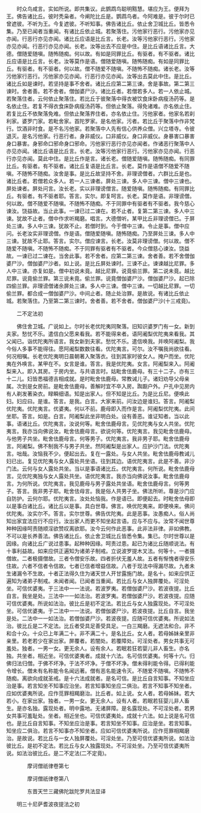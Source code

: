 <!-- { "loadSidebar": true } -->
　　时众鸟咸言。实如所说。即共集议。此鹦鹉鸟聪明黠慧。堪应为王。便拜为王。佛告诸比丘。彼时秃枭者。今阐陀比丘是。鹦鹉鸟者。今阿难是。彼于尔时已曾遮彼。不听为王。今复遮彼。不听知事。佛告诸比丘。依止舍卫城比丘。皆悉令集。乃至已闻者当重闻。有诸比丘依止城。若聚落住。污他家行恶行。污他家亦见亦闻。行恶行亦见亦闻。诸比丘应语是比丘言。长老。汝等污他家行恶行。污他家亦见亦闻。行恶行亦见亦闻。长老。汝等出去不应是中住。是比丘语诸比丘言。大德。僧随爱随嗔。随怖随痴。何以故。有如是同罪比丘。有驱者。有不驱者。诸比丘应语是比丘言。长老。汝等莫作是语。僧随爱随嗔。随怖随痴。有如是同罪比丘。有驱者。有不驱者。何以故。僧不随爱不随嗔。不随怖不随痴。诸长老。汝等污他家行恶行。污他家亦见亦闻。行恶行亦见亦闻。汝等出去莫此中住。是比丘。诸比丘如是谏时。若坚持是事不舍者。诸比丘应第二第三谏。舍是事故。第二第三谏时。舍者善。若不舍者。僧伽婆尸沙。诸比丘者。若僧若多人。若一人依止城。若聚落住者。云何依止聚落住。若比丘于彼聚落中得衣被饮食床卧病瘦汤药等。是名依止住。若复不得衣食床卧病瘦汤药等。但依止聚落。得免诸难。亦名依止住。若复比丘不依聚落免难。但依止聚落界住者。亦名依止住。污他家者。他家名若刹利家。婆罗门家。若毗舍家。首陀罗家。是名他家。污者。若比丘于聚落中作非梵行。饮酒非时食。是不名污他家。若聚落中人先有信心供养众僧。兴立塔寺。令彼退灭。是名污他家。行恶行者。身非威仪。口非威仪。身口非威仪。身暴害口暴害身口暴害。身邪命口邪命身口邪命。污他家行恶行亦见亦闻者。作诸恶行聚落中人亦见亦闻。诸比丘语是比丘言。长老。汝等污他家行恶行。污他家亦见亦闻。行恶行亦见亦闻。莫此中住。是比丘作是言。诸长老。僧随爱随嗔。随怖随痴。有同罪比丘。有驱者。有不驱者。诸比丘复语是比丘言。长老。莫作是语僧不随爱不随嗔。不随怖不随痴。汝舍是事。是比丘故坚持不舍。非理谤僧者。六群比丘是也。诸比丘者。若僧若众多人。若一人三谏者。屏处三谏。多人中三谏。僧中三谏也。屏处谏者。屏处问言。汝长老。实以非理谤僧言。随爱随嗔。随怖随痴。有同罪比丘。有驱者。有不驱者耶。答言。实尔。即复呵言。长老。莫作是语。非理谤僧。何以故。僧不随爱不随嗔。不随怖不随痴。不于同罪中有驱者有不驱者。我今慈心谏汝。饶益故。当止此事。一谏已过二谏在。若不止者。复第二第三谏。多人中三谏。犹故不止者。僧中作求听羯磨。唱言。大德僧听。某甲比丘非理谤僧已。于屏处三谏。多人中三谏。犹故不止。若僧时到。今于僧中三谏。令止是事。僧中应问。长老汝实非理谤僧。作是语。僧随爱随嗔。随怖随痴。乃至屏处三谏。多人中三谏。犹故不止耶。答言。实尔。僧应谏言。长老。汝莫非理谤僧。何以故。僧不随爱不随嗔。不随怖不随痴。不于同罪有驱者有不驱者。今众僧慈心谏汝。饶益故。一谏已过二谏在。当舍此事。若不舍者。应第二第三谏。舍者善。若不舍僧伽婆尸沙。僧伽婆尸沙者。如上说。是比丘屏处谏时。三谏不止。谏谏越比尼罪。多人中三谏。亦复如是。僧中初说未竟。越比尼罪。说竟偷兰罪。第二说未竟。越比尼罪。说竟偷兰罪。第三说未竟。偷兰罪。说竟僧伽婆尸沙。僧伽婆尸沙。起已除四偷兰罪。非理谤僧诸余屏处三谏。多人中三谏。僧中三谏。一切越比尼罪。一切偷兰罪。都合成一僧伽婆尸沙。中间止者。随止处治罪。是故说。有诸比丘依止城。若聚落住。乃至第二第三谏时。舍者善。若不舍者。僧伽婆尸沙(十三戒竟)。

　　二不定法初

　　佛住舍卫城。广说如上。尔时长老优陀夷同聚落。旧知识婆罗门有一女。新到夫家。愁忧不乐。遣信白父愿来看我。若不能得来者。语阿阇梨优陀夷来看我。其父闻已。诣优陀夷所语言。我女新到夫家。愁忧不乐。遣信唤我。并唤阿阇梨。我今俗人多事不能得往。愿阿阇梨数数往看。优陀夷言。可尔。汝不嘱我尚欲往看。何况相嘱。长老优陀夷明日晨朝著入聚落衣。往到其家时彼女人。掩户而坐。优陀夷在外唤言。某甲在不。女言是谁。答言。我是优陀夷。女言。阿阇梨来入。阿阇梨来入。即入其房。于房内坐。与共语言时。姑毗舍佉鹿母。有三十二子。亦有三十二儿。妇皆悉福德吉相成就。是时毗舍佉鹿母。常教诫儿子。诸妇劝导父母亲属。次到是女房前。是毗舍佉鹿母。善解时宜不卒入房。踟蹰户外。户孔中见房内有人剃发著染衣。睩瞬细语。知是出家人。但不知是比丘。为是比丘尼。便唤此妇。妇应曰。是谁。答言。是我。白言。大家来前。问汝边是谁妇。答言。阿阇梨优陀夷。优陀夷言。优婆夷。何以不前。鹿母即入而作是言。阿阇梨优陀夷。此间坐耶。答言。如是。白言。阿阇梨此坐非明白处。设有善恶。谁证知者。当以此事。语诸比丘。优陀夷言。汝说何等。毗舍佉鹿母言。见优陀夷与女人共坐。优陀夷言。我亦当向佛说汝。毗舍佉鹿母言。欲说何等。优陀夷言。我见毗舍佉鹿母。与他男子共坐。毗舍佉鹿母言。何等男子。优陀夷言。我非男子耶。毗舍佉鹿母言。阿阇梨。佛不制我不与男子共坐。然阿阇梨是出家人。应护沙门法。优陀夷言。咄哉。汝恼我不少。便起出去。复在一露处。与女人共坐。毗舍佉鹿母教诫儿妇已出。复见优陀夷与女人露处共坐语。往到其边。语优陀夷言。此是不善。非沙门法。云何与女人露处共坐。当以是事语诸比丘。优陀夷言。何所说。毗舍佉鹿母言。见优陀夷独与女人露处共坐。语优陀夷言。我亦当向佛说汝事。毗舍佉鹿母言。为何所说。优陀夷言。我见鹿母与男子露处共坐语。毗舍佉鹿母言。何等男子。答言。我非男子耶。毗舍佉母言。我是俗人共男子坐。佛法所听。尊是沙门应自防护。云何尔耶。优陀夷言。汝处处恼我。作是语已。即便起去。时毗舍佉母即以是事白诸比丘。诸比丘以是事。具白世尊。佛言。唤优陀夷来。即便唤来。佛问优陀夷。汝实尔不。答言。实尔世尊。佛告优陀夷。此是恶事。汝愚痴人。俗人尚知出家宜法应行不应行。汝出家人而更不知坐起言语。应与不应与。汝常不闻世尊种种因缘呵责随顺淫欲赞叹离欲耶。汝今云何作此恶事。此非法非律。非如佛教。不可以是长养善法。佛告诸比丘。依止舍卫城比丘皆悉令集。集已。尔时世尊以是因缘。向诸比丘广说过患事。起种种因缘。呵责过患。起已为诸比丘随顺说法。有十事利益故。如来应供正遍知为诸弟子制戒。立说波罗提木叉法。何等十。一者摄僧故。二者极摄僧故。三者令僧安乐故。四者折伏无羞人故。五者有惭愧者得安乐住故。六者不信者令信故。七者已信者增益信故。八者于现法中得漏尽故。九者未生诸漏令不生故。十者正法得久住为诸天世人开甘露施门故。是名十。如来应供正遍知为诸弟子制戒。未闻者闻。已闻者当重闻。若比丘与女人独屏覆处。可淫处坐。可信优婆夷。于三法中一一法说。若波罗夷。若僧伽婆尸沙。若波夜提。比丘自言。我坐是处。三法中一一如法治。若波罗夷。若僧伽婆尸沙。若波夜提。应随可信优婆夷。所说如法治。彼比丘是初不定法。若比丘与女人独露现处。不可淫处坐。可信优婆夷。于二法中一一法说。若僧伽婆尸沙。若波夜提。比丘自言。我坐是处。二法中一一如法治。若僧伽婆尸沙。若波夜提。应随可信优婆夷。所说如法治。彼比丘是二不定法。比丘者受具足善受具足。一白三羯磨。无遮法和合。非不和合十众。十众已上年满二十。非不满二十。是名比丘。女人者。若母姊妹亲里非亲里。若老若少在家出家。屏覆者。若闇处。若覆障处。可淫处者。男女共事无可羞处。独者。一男一女。更无余人。设有余人。若眠若狂若婴儿非人畜生。亦名独。共坐者。相近坐。可信优婆夷者。成就十六法。名可信优婆夷。何等十六。归佛归法归僧。于佛不坏净。于法不坏净。于僧不坏净。僧未得利能令得。已得利能令增长。僧未有名称能令名闻远著。僧有恶名能速令灭。不随爱不随嗔。不随怖不随痴。离欲向成就圣戒。是十六法成就者。是名可信。是比丘自言知事。不知坐应治是事。若言知坐不知事应治坐。若言知事知坐应二俱治。若言不知事不知坐者。应如优婆夷所说。应作觅罪相羯磨治。比丘者。如上说。女人者。若母姊妹。若大若小。在家出家。独者。一男一女。更无余人。设有人者。若眠若狂婴儿非人畜生。是亦名独。露现处者。明中露地。无诸屏障。是名露现处。不可淫处者。若男女共事可羞耻处。坐者。相近坐也。可信优婆夷处。成就十六法。如上说是名可信也。是比丘自言知事。不知坐应治是事。若言知坐不知事。应治是坐。若言知事。知坐应二俱治。若言不知事亦不知坐者。应如可信优婆夷所说。应作觅罪相羯磨治。是故说。若比丘与一女人独屏覆处。可淫处坐。乃至可信优婆夷所说。如法治彼比丘。是初不定法。若比丘与女人独露现处。不可淫处坐。乃至可信优婆夷所说。如法治彼比丘。是二不定法(二不定竟)。

　　　　摩诃僧祇律卷第七



　　　　摩诃僧祇律卷第八

　　　　东晋天竺三藏佛陀跋陀罗共法显译

　　明三十尼萨耆波夜提法之初


